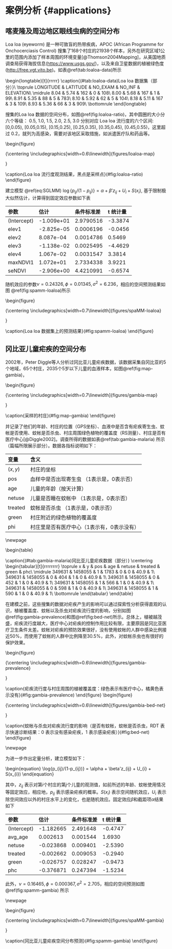 
# 案例分析 {#applications}

## 喀麦隆及周边地区眼线虫病的空间分布

Loa loa (eyeworm) 是一种可致盲的热带疾病，APOC (African Programme for Onchocerciasis Control) 搜集了168个村庄的21938个样本，另外在研究区域1公里的范围内添加了样本周围的环境变量[@Thomson2004Mapping]，从美国地质调查局获得海拔信息(<https://www.usgs.gov/>)，以及来自卫星数据的植被绿色度(<http://free.vgt.vito.be>)。如表\@ref(tab:loaloa-data)所示


\begin{longtable}[t]{rrrrr}
\caption{(\#tab:loaloa-data)Loa loa 数据集（部分）}\\
\toprule
LONGITUDE & LATITUDE & NO\_EXAM & NO\_INF & ELEVATION\\
\midrule
8.04 & 5.74 & 162 & 0 & 108\\
8.00 & 5.68 & 167 & 1 & 99\\
8.91 & 5.35 & 88 & 5 & 783\\
8.10 & 5.92 & 62 & 5 & 104\\
8.18 & 5.11 & 167 & 3 & 109\\
8.93 & 5.36 & 66 & 3 & 909\\
\bottomrule
\end{longtable}

搜集的Loa loa 数据的空间分布，如图\@ref(fig:loaloa-ratio)，其中圆圈的大小分六个等级： 0.5, 1.0, 1.5, 2.0, 2.5, 3.0 分别对应 Loa loa 流行度的六个区间: [0,0.05), [0.05,0.15), [0.15,0.25), [0.25,0.35), [0.35,0.45),
[0.45,0.55)，这里超过 0.2，就列为高感染，需要对该地区采取措施，如派遣医疗队和药品等。




\begin{figure}

{\centering \includegraphics[width=0.6\linewidth]{figures/loaloa-map} 

}

\caption{Loa loa 流行度观测结果，黑点是采样点}(\#fig:loaloa-ratio)
\end{figure}

建立模型 \@ref(eq:SGLMM) $\log\{p_{ij}/(1-p_{ij})\} = \alpha + \beta'z_{ij} + U_{i} + S(x_{i}),$ 基于限制极大似然估计，计算得到固定效应参数如下表

| 参数        | 估计       | 条件标准差 | t 统计量 |
| :---------- | :--------- | :-------- | :------ |
| (Intercept) | -1.009e+01 | 2.9790516 | -3.3874 |
| elev1       | -2.825e-05 | 0.0006196 | -0.0456 |
| elev2       | 8.087e-04  | 0.0014786 | 0.5469  |
| elev3       | -1.138e-02 | 0.0025495 | -4.4629 |
| elev4       | 1.067e-02  | 0.0031547 | 3.3814  |
| maxNDVI1    | 1.072e+01  | 2.7334338 | 3.9221  |
| seNDVI      | -2.906e+00 | 4.4210991 | -0.6574 |

随机效应的参数$\nu = 0.24326,\phi = 0.01345,\sigma^2 = 6.236$，相应的空间预测结果如图 \@ref(fig:spamm-loaloa)所示

\begin{figure}

{\centering \includegraphics[width=0.7\linewidth]{figures/spaMM-loaloa} 

}

\caption{Loa loa 数据集上的预测结果}(\#fig:spamm-loaloa)
\end{figure}


## 冈比亚儿童疟疾的空间分布

2002年，Peter Diggle等人分析过冈比亚儿童疟疾数据，该数据采集自冈比亚的5个地域，65个村庄，2035个5岁以下儿童的血液样本，如图\@ref(fig:map-gambia)，

\begin{figure}

{\centering \includegraphics[width=0.7\linewidth]{figures/gambia-map} 

}

\caption{采样的村庄}(\#fig:map-gambia)
\end{figure}

并记录了他们的年龄、村庄的位置（GPS坐标）、血液中是否含有疟疾寄生虫、蚊帐是否使用、蚊帐是否杀虫、村庄周围绿色植物的覆盖度（RS测量）、村庄是否有医疗中心[@Diggle2002]。调查所得的数据如表\@ref(tab:gambia-malaria) 所示（篇幅所限展示部分）。数据各指标说明如下：

| 变量 | 含义 |
| :-- | :-- |
| $(x,y)$ | 村庄的坐标 |
| pos | 血样中是否出现寄生虫 （1表示是，0表示否） |
| age | 儿童的年龄（按天计算） |
| netuse | 儿童是否睡在蚊帐中 （1表示是，0表示否） |
| treated | 蚊帐是否杀虫 （1表示是，0表示否） |
| green | 村庄附近的绿色植物的覆盖度 |
| phi | 村庄里是否有医疗中心（1表示有，0表示没有） |

\newpage

\begin{table}

\caption{(\#tab:gambia-malaria)冈比亚儿童疟疾数据（部分）}
\centering
\begin{tabular}[t]{rrrrrrrr}
\toprule
x & y & pos & age & netuse & treated & green & phc\\
\midrule
349631 & 1458055 & 1 & 1783 & 0 & 0 & 40.9 & 1\\
349631 & 1458055 & 0 & 404 & 1 & 0 & 40.9 & 1\\
349631 & 1458055 & 0 & 452 & 1 & 0 & 40.9 & 1\\
349631 & 1458055 & 1 & 566 & 1 & 0 & 40.9 & 1\\
349631 & 1458055 & 0 & 598 & 1 & 0 & 40.9 & 1\\
349631 & 1458055 & 1 & 590 & 1 & 0 & 40.9 & 1\\
\bottomrule
\end{tabular}
\end{table}

在建模之前，这些搜集的数据对疟疾产生的影响可以通过探索性分析获得直观的认识，植被覆盖度、蚊帐以及杀虫对疟疾流行度的影响，分别如图\@ref(fig:gambia-prevalence)和图\@ref(fig:bed-net)所示。总体上，植被越茂盛，疟疾流行度越大，医疗中心对疟疾的控制作用比较有限，主要原因是冈比亚医疗卫生条件太差。蚊帐对疟疾的预防效果很好，没有使用蚊帐的人群中感染比例接近50\%，而使用了蚊帐的人群中比例降至30.5\%，此外，对蚊帐杀虫也有很好的保护效果。

\begin{figure}

{\centering \includegraphics[width=0.6\linewidth]{figures/gambia-prevalence} 

}

\caption{疟疾流行度与村庄周围的植被覆盖度：绿色表示有医疗中心，橘黄色表示没有}(\#fig:gambia-prevalence)
\end{figure}
\begin{figure}

{\centering \includegraphics[width=0.6\linewidth]{figures/gambia-bed-net} 

}

\caption{蚊帐与杀虫对疟疾流行度的影响（是否有蚊帐，蚊帐是否杀虫，RDT 表示快速诊断结果：0 表示没有感染疟疾，1 表示感染疟疾）}(\#fig:bed-net)
\end{figure}

\newpage

为进一步作出定量分析，建立模型如下：

\begin{equation}
\log\{p_{ij}/(1-p_{ij})\} = \alpha + \beta'z_{ij} + U_{i} + S(x_{i})
\end{equation}

其中，$z_{ij}$ 表示对第$i$个村庄的第$j$个儿童的观测值，如前所述的年龄、蚊帐使用情况等固定效应，相应地，$p_{ij}$ 表示感染疟疾的概率。$S(x_{i})$ 表示空间随机效应，$U_{i}$ 表示除空间效应以外的村庄水平上的变化，也是随机效应。固定效应$\beta$和截距项$\alpha$结果如下

| 参数        | 估计      | 条件标准差 | t 统计量 |
| :---------- | :-------- | :------- | :------ |
| (Intercept) | -1.182665 | 2.491648 | -0.4747 |
| avg_age     | 0.002613  | 0.001544 | 1.6930  |
| netuse      | -0.023868 | 0.009401 | -2.5390 |
| treated     | -0.002662 | 0.009053 | -0.2940 |
| green       | -0.026757 | 0.028247 | -0.9473 |
| phc         | -0.376871 | 0.247394 | -1.5234 |

此外，$\nu = 0.16465,\phi = 0.000367,\sigma^2 = 2.705$，相应的空间预测如图 \@ref(fig:spamm-gambia) 所示

\newpage

\begin{figure}

{\centering \includegraphics[width=0.7\linewidth]{figures/spaMM-gambia} 

}

\caption{冈比亚儿童疟疾空间分布预测}(\#fig:spamm-gambia)
\end{figure}
